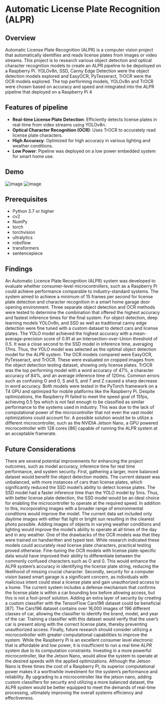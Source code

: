 # Automatic License Plate Recognition (ALPR)
## Overview

Automatic License Plate Recognition (ALPR) is a computer vision project that automatically identifies and reads license plates from images or video streams. This project is to research various object detection and optical character recognition models to create an ALPR pipeline to be depoloyed on a Raspberry Pi. YOLOv8n, SSD, Canny Edge Detection were the object detection models explored and EasyOCR, PyTesseract, TrOCR were the OCR models explored. The top performing models, YOLOv8n and TrOCR were chosen based on accuracy and speed and integrated into the ALPR pipeline that deployed on a Raspberry Pi 4

## Features of pipeline

- **Real-time License Plate Detection**: Efficiently detects license plates in real-time from video streams using YOLOv8n.
- **Optical Character Recognition (OCR)**: Uses TrOCR to accurately read license plate characters.
- **High Accuracy**: Optimized for high accuracy in various lighting and weather conditions.
- **Low Power**: Pipeline was deployed on a low power embedded system for smart home use.

## Demo

![image](https://github.com/user-attachments/assets/d354a2fc-dab0-41c9-81bd-147628dd3003) ![image](https://github.com/user-attachments/assets/c4a45f07-a631-4a5b-92f0-73cdc5c4babb)

## Prerequisites

- Python 3.7 or higher
- cv2
- NumPy
- torch
- torchvision
- ultralytics
- roboflow
- transformers
- sentencepiece  

## Findings
An Automatic Licence Plate Recognition (ALPR) system was developed to evaluate whether consumer-level microcontrollers, such as a Raspberry Pi could achieve performance comparable to industry-standard systems. The system aimed to achieve a minimum of 15 frames per second for license plate detection and character recognition in a smart home garage door opening environment. 
Three separate object detection and OCR methods were tested to determine the combination that offered the highest accuracy and fastest inference times for the final system. For object detection, deep learning models YOLOv8n, and SSD as well as traditional canny edge detection were fine tuned with a custom dataset to detect cars and license plates. The YOLO model achieved the highest accuracy with a mean-average-precision score of 0.91 at an Intersection-over-Union threshold of 0.5. It was a close second to the SSD model in inference time, averaging 17ms. Thus, the YOLO model was selected as the optimal object detection model for the ALPR system. 
The OCR models compared were EasyOCR, PyTesseract, and TrOCR. These were evaluated on cropped images from the object detection testing dataset, showing only license plates. TrOCR was the top performing model with a word accuracy of 47%, a character accuracy of 84%, and an average inference time of 120ms. Common errors such as confusing O and 0, S and 5, and 7 and Z caused a sharp decrease in word accuracy. 
Both models were tested in the PyTorch framework on a T4 GPU and optimized for mobile platforms like the Raspberry Pi. Despite optimizations, the Raspberry Pi failed to meet the speed goal of 15fps, achieving 0.5 fps which is not fast enough to be classified as similar performance to the systems used in industry. This was due to the lack of computational power of the microcontroller that not even the vast model optimizations could account for. A possible solution would be to utilize a different microcontroller, such as the NVIDIA Jetson Nano, a GPU powered microcontroller with 128 cores [86] capable of running the ALPR system at an acceptable framerate. 

## Future Considerations
There are several potential improvements for enhancing the project outcomes, such as model accuracy, inference time for real time performance, and system security. 
First, gathering a larger, more balanced dataset would benefit the object detection models. The current dataset was unbalanced, with more instances of cars than license plates, which significantly reduced the SSD model’s ability to detect license plates. The SSD model had a faster inference time than the YOLO model by 5ms. Thus, with better license plate detection, the SSD model would be an ideal choice for enabling the microcontroller to operate at the required speed.
In addition to this, incorporating images with a broader range of environmental conditions would improve the model. The current data set included only daytime images with either flat light or bright sun resulting in the clearest photo possible. Adding images of objects in varying weather conditions and lighting would improve the model’s ability to operate at all times of the day and in any weather.
One of the drawbacks of the OCR models was that they were trained on handwritten and typed text. While research indicated these models could accurately read license plate characters, practical testing proved otherwise. Fine-tuning the OCR models with license plate-specific data would have improved their ability to differentiate between the commonly confused characters such as O and 0. This would enhance the ALPR system’s accuracy in identifying the license plate string, reducing the likelihood of missing crucial character.
Secondly, security for a computer vision based smart garage is a significant concern, as individuals with malicious intent could steal a license plate and gain unauthorized access to a home. The current system includes a defense mechanism that confirms the license plate is within a car bounding box before allowing access, but this is not a fool-proof solution. Adding an extra layer of security by creating a custom classifier with the TensorFlow Cars196 dataset could be beneficial [87]. The Cars196 dataset contains over 16,000 images of 196 different classes of car, allowing the classifier to identify the brand, model, and year of the car. Training a classifier with this dataset would verify that the user’s car is present along with the correct license plate, thereby preventing unauthorized access.
Finally, future research should consider utilizing a microcontroller with greater computational capabilities to improve the system. While the Raspberry Pi is an excellent consumer level electronic that is affordable and low power, it is insufficient to run a real time ALPR system due to its computation constraints. Investing in a more powerful microcontroller, like the Jetson Nano, would allow the system to operate at the desired speeds with the applied optimizations. Although the Jetson Nano is three times the cost of a Raspberry Pi, its superior computational power makes it a worthwhile investment for the system’s performance and reliability.
By upgrading to a microcontroller like the jetson nano, adding custom classifiers for security and utilizing a more balanced dataset, the ALPR system would be better equipped to meet the demands of real-time processing, ultimately improving the overall systems efficiency and effectiveness. 
